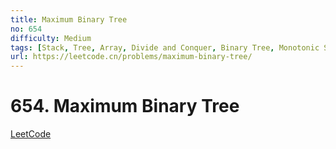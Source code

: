 ```yaml
---
title: Maximum Binary Tree
no: 654
difficulty: Medium
tags: [Stack, Tree, Array, Divide and Conquer, Binary Tree, Monotonic Stack]
url: https://leetcode.cn/problems/maximum-binary-tree/
---
```


# 654. Maximum Binary Tree

[LeetCode](https://leetcode.cn/problems/maximum-binary-tree/)

